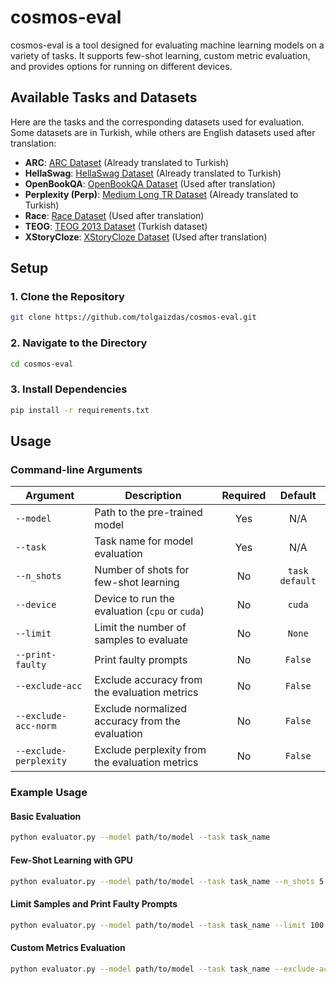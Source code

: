 # cosmos-eval

cosmos-eval is a tool designed for evaluating machine learning models on a variety of tasks. It supports few-shot learning, custom metric evaluation, and provides options for running on different devices.

## Available Tasks and Datasets

Here are the tasks and the corresponding datasets used for evaluation. Some datasets are in Turkish, while others are English datasets used after translation:

- **ARC**: [ARC Dataset](https://huggingface.co/datasets/malhajar/arc-tr-v0.2) (Already translated to Turkish)
- **HellaSwag**: [HellaSwag Dataset](https://huggingface.co/datasets/malhajar/hellaswag_tr-v0.2) (Already translated to Turkish)
- **OpenBookQA**: [OpenBookQA Dataset](https://huggingface.co/datasets/allenai/openbookqa) (Used after translation)
- **Perplexity (Perp)**: [Medium Long TR Dataset](tasks/perp/ds/medium_long_tr.csv) (Already translated to Turkish)
- **Race**: [Race Dataset](https://huggingface.co/datasets/ehovy/race) (Used after translation)
- **TEOG**: [TEOG 2013 Dataset](https://huggingface.co/datasets/aliardaf/LLMs-Turkish-TEOG-Leaderboard/resolve/main/teog_2013_text.csv) (Turkish dataset)
- **XStoryCloze**: [XStoryCloze Dataset](https://huggingface.co/datasets/juletxara/xstory_cloze) (Used after translation)

## Setup

### 1. Clone the Repository

```bash
git clone https://github.com/tolgaizdas/cosmos-eval.git
```

### 2. Navigate to the Directory

```bash
cd cosmos-eval
```

### 3. Install Dependencies

```bash
pip install -r requirements.txt
```

## Usage

### Command-line Arguments

| Argument               | Description                                     | Required |    Default     |
|------------------------|-------------------------------------------------|:--------:|:--------------:|
| `--model`              | Path to the pre-trained model                   |   Yes    |      N/A       |
| `--task`               | Task name for model evaluation                  |   Yes    |      N/A       |
| `--n_shots`            | Number of shots for few-shot learning           |    No    | `task default` |
| `--device`             | Device to run the evaluation (`cpu` or `cuda`)  |    No    |     `cuda`     |
| `--limit`              | Limit the number of samples to evaluate         |    No    |     `None`     |
| `--print-faulty`       | Print faulty prompts                            |    No    |    `False`     |
| `--exclude-acc`        | Exclude accuracy from the evaluation metrics    |    No    |    `False`     |
| `--exclude-acc-norm`   | Exclude normalized accuracy from the evaluation |    No    |    `False`     |
| `--exclude-perplexity` | Exclude perplexity from the evaluation metrics  |    No    |    `False`     |

### Example Usage

#### Basic Evaluation

```bash
python evaluator.py --model path/to/model --task task_name
```

#### Few-Shot Learning with GPU

```bash
python evaluator.py --model path/to/model --task task_name --n_shots 5 --device cuda
```

#### Limit Samples and Print Faulty Prompts

```bash
python evaluator.py --model path/to/model --task task_name --limit 100 --print-faulty
```

#### Custom Metrics Evaluation

```bash
python evaluator.py --model path/to/model --task task_name --exclude-acc --exclude-perplexity
```
